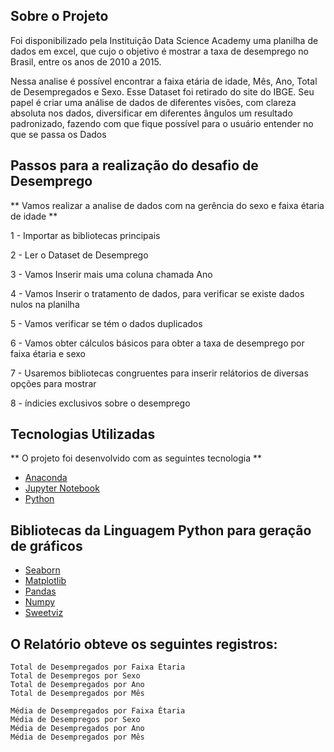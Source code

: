 ## Sobre o Projeto

   Foi disponibilizado pela Instituição Data Science Academy uma planilha de dados em excel, que cujo o objetivo é mostrar a taxa de desemprego no Brasil, entre os anos de 2010 a 2015. 

   Nessa analise é possível encontrar a faixa etária de idade, Mês, Ano, Total de Desempregados e Sexo. Esse Dataset foi retirado do site do IBGE. Seu papel é criar uma análise de dados de diferentes visões, com clareza absoluta nos dados, diversificar em diferentes ângulos um resultado padronizado, fazendo com que fique possível para o usuário entender no que se passa os Dados

## Passos para a realização do desafio de Desemprego

** Vamos realizar a analise de dados com na gerência do sexo e faixa étaria de idade **

1 - Importar as bibliotecas principais

2 - Ler o Dataset de Desemprego

3 - Vamos Inserir mais uma coluna chamada Ano

4 - Vamos Inserir o tratamento de dados, para verificar se existe dados nulos na 
planilha

5 - Vamos verificar se tém o dados duplicados

6 - Vamos obter cálculos básicos para obter a taxa de desemprego por faixa étaria e sexo

7 - Usaremos bibliotecas congruentes para inserir relátorios de diversas opções para mostrar

8 - índicies exclusivos sobre o desemprego

## Tecnologias Utilizadas 

** O projeto foi desenvolvido com as seguintes tecnologia ** 

- [Anaconda](https://anaconda.org/)
- [Jupyter Notebook](https://jupyter.org/)
- [Python](https://www.python.org/)

## Bibliotecas da Linguagem Python para geração de gráficos 

- [Seaborn](https://seaborn.pydata.org/)
- [Matplotlib](matplotlib.org)
- [Pandas](https://pandas.pydata.org/)
- [Numpy](https://numpy.org/doc/stable/user/whatisnumpy.html)
- [Sweetviz](https://pypi.org/project/sweetviz/)

## O Relatório obteve os seguintes registros:

    Total de Desempregados por Faixa Étaria
    Total de Desempregos por Sexo
    Total de Desempregados por Ano
    Total de Desempregados por Mês

    Média de Desempregados por Faixa Étaria
    Média de Desempregos por Sexo
    Média de Desempregados por Ano
    Média de Desempregados por Mês
